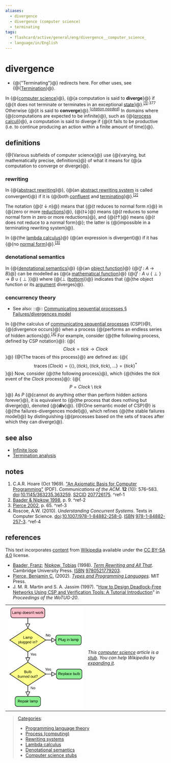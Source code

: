 ```yaml
---
aliases:
  - divergence
  - divergence (computer science)
  - terminating
tags:
  - flashcard/active/general/eng/divergence__computer_science_
  - language/in/English
---
```


# divergence

- {@{"Terminating"}@} redirects here. For other uses, see {@{[Termination](termination%20(disambiguation).md)}@}. <!--SR:!2025-09-14,4,270!2025-09-14,4,270-->

In {@{[computer science](computer%20science.md)}@}, {@{a computation is said to __diverge__}@} if {@{it does not terminate or terminates in an exceptional [state](state%20(computer%20science).md)}@}.<sup>[\[1\]](#^ref-1)</sup><sup>:&hairsp;377&hairsp;</sup> Otherwise {@{it is said to __converge__}@}.<sup>\[_[citation needed](https://en.wikipedia.org/wiki/Wikipedia:Citation%20needed)_\]</sup> In domains where {@{computations are expected to be infinite}@}, such as {@{[process calculi](process%20calculi.md)}@}, a computation is said to diverge if {@{it fails to be productive \(i.e. to continue producing an action within a finite amount of time\)}@}. <!--SR:!2025-09-14,4,270!2025-09-14,4,270!2025-09-14,4,270!2025-09-14,4,270!2025-09-14,4,270!2025-09-14,4,270!2025-09-14,4,270-->

## definitions

{@{Various subfields of computer science}@} use {@{varying, but mathematically precise, definitions}@} of what it means for {@{a computation to converge or diverge}@}. <!--SR:!2025-09-14,4,270!2025-09-14,4,270!2025-09-14,4,270-->

### rewriting

In {@{[abstract rewriting](abstract%20rewriting.md)}@}, {@{an [abstract rewriting system](abstract%20rewriting%20system.md) is called convergent}@} if it is {@{both [confluent](confluent%20(abstract%20rewriting).md) and [terminating](abstract%20rewriting%20system.md#termination%20and%20convergence)}@}.<sup>[\[2\]](#^ref-2)</sup> <!--SR:!2025-09-14,4,270!2025-09-14,4,270!2025-09-14,4,270-->

The notation {@{_t_ ↓ _n_}@} means that {@{_t_ reduces to normal form _n_}@} in {@{zero or more [reductions](reduction%20(abstract%20rewriting).md)}@}, {@{_t_<!-- markdown separator -->↓}@} means {@{_t_ reduces to some normal form in zero or more reductions}@}, and {@{_t_<!-- markdown separator -->↑}@} means {@{_t_ does not reduce to a normal form}@}; the latter is {@{impossible in a terminating rewriting system}@}. <!--SR:!2025-09-14,4,270!2025-09-14,4,270!2025-09-14,4,270!2025-09-14,4,270!2025-09-14,4,270!2025-09-14,4,270!2025-09-14,4,270!2025-09-14,4,270-->

In {@{the [lambda calculus](lambda%20calculus.md)}@} {@{an expression is divergent}@} if it has {@{no [normal form](normal%20form%20(abstract%20rewriting).md)}@}.<sup>[\[3\]](#^ref-3)</sup> <!--SR:!2025-09-14,4,270!2025-09-14,4,270!2025-09-14,4,270-->

### denotational semantics

In {@{[denotational semantics](denotational%20semantics.md)}@} {@{an [object function](function%20(computer%20science).md)}@} {@{_f_ : _A_ → _B_}@} can be modelled as {@{a [mathematical function](function%20(mathematics).md)}@} {@{$f:A\cup \{\perp \}\rightarrow B\cup \{\perp \}$}@} where {@{⊥ \([bottom](bottom%20element.md)\)}@} indicates that {@{the object function or its [argument](argument%20(computer%20science).md) diverges}@}. <!--SR:!2025-09-14,4,270!2025-09-14,4,270!2025-09-14,4,270!2025-09-14,4,270!2025-09-14,4,270!2025-09-14,4,270!2025-09-14,4,270-->

### concurrency theory

- See also: ::@:: [Communicating sequential processes § Failures/divergences model](communicating%20sequential%20processes.md#failures%2Fdivergences%20model) <!--SR:!2025-09-14,4,270!2025-09-14,4,270-->

In {@{the calculus of [communicating sequential processes](communicating%20sequential%20processes.md) \(CSP\)}@}, {@{divergence occurs}@} when a process {@{performs an endless series of hidden actions}@}.<sup>[\[4\]](#^ref-4)</sup> For example, consider {@{the following process, defined by CSP notation}@}: {@{$$Clock=tick\rightarrow Clock$$}@} {@{The traces of this process}@} are defined as: {@{$$\operatorname {traces} (Clock)=\{\langle \rangle ,\langle tick\rangle ,\langle tick,tick\rangle ,\ldots \}=\{tick\}^{*}$$}@} Now, consider {@{the following process}@}, which {@{hides the _tick_ event of the _Clock_ process}@}: {@{$$P=Clock\setminus tick$$}@} As $P$ {@{cannot do anything other than perform hidden actions forever}@}, it is equivalent to {@{the process that does nothing but diverge}@}, denoted {@{$\mathbf {div}$}@}. {@{One semantic model of CSP}@} is {@{the failures-divergences model}@}, which refines {@{the stable failures model}@} by distinguishing {@{processes based on the sets of traces after which they can diverge}@}. <!--SR:!2025-09-14,4,270!2025-09-14,4,270!2025-09-14,4,270!2025-09-14,4,270!2025-09-14,4,270!2025-09-14,4,270!2025-09-14,4,270!2025-09-14,4,270!2025-09-14,4,270!2025-09-14,4,270!2025-09-14,4,270!2025-09-14,4,270!2025-09-14,4,270!2025-09-14,4,270!2025-09-14,4,270!2025-09-14,4,270!2025-09-14,4,270-->

## see also

- [Infinite loop](infinite%20loop.md)
- [Termination analysis](termination%20analysis.md)

## notes

1. <a id="CITEREFC.A.R. Hoare1969"></a> C.A.R. Hoare \(Oct 1969\). ["An Axiomatic Basis for Computer Programming"](http://extras.springer.com/2002/978-3-642-63970-8/DVD3/rom/pdf/Hoare_hist.pdf) \(PDF\). _Communications of the ACM_. __12__ \(10\): 576–583. [doi](doi%20(identifier).md):[10.1145/363235.363259](https://doi.org/10.1145%2F363235.363259). [S2CID](S2CID%20(identifier).md#S2CID) [207726175](https://api.semanticscholar.org/CorpusID:207726175). <a id="^ref-1"></a>^ref-1
2. [Baader & Nipkow 1998](#CITEREFBaaderNipkow1998), p. 9. <a id="^ref-2"></a>^ref-2
3. [Pierce 2002](#CITEREFPierce2002), p. 65. <a id="^ref-3"></a>^ref-3
4. <a id="CITEREFRoscoe2010"></a> Roscoe, A.W. \(2010\). _Understanding Concurrent Systems_. Texts in Computer Science. [doi](doi%20(identifier).md):[10.1007/978-1-84882-258-0](https://doi.org/10.1007%2F978-1-84882-258-0). [ISBN](ISBN%20(identifier).md) [978-1-84882-257-3](https://en.wikipedia.org/wiki/Special:BookSources/978-1-84882-257-3). <a id="^ref-4"></a>^ref-4

## references

This text incorporates [content](https://en.wikipedia.org/wiki/divergence_(computer_science)) from [Wikipedia](Wikipedia.md) available under the [CC BY-SA 4.0](https://creativecommons.org/licenses/by-sa/4.0/) license.

- <a id="CITEREFBaaderNipkow1998"></a> [Baader, Franz](Franz%20Baader.md); [Nipkow, Tobias](Tobias%20Nipkow.md) \(1998\). [_Term Rewriting and All That_](https://books.google.com/books?id=N7BvXVUCQk8C&q=Divergent). Cambridge University Press. [ISBN](ISBN%20(identifier).md) [9780521779203](https://en.wikipedia.org/wiki/Special:BookSources/9780521779203).
- <a id="CITEREFPierce2002"></a> [Pierce, Benjamin C.](Benjamin%20C.%20Pierce.md) \(2002\). [_Types and Programming Languages_](Types%20and%20Programming%20Languages.md). MIT Press.
- J. M. R. Martin and S. A. Jassim \(1997\). "[How to Design Deadlock-Free Networks Using CSP and Verification Tools: A Tutorial Introduction](http://citeseerx.ist.psu.edu/viewdoc/download?doi=10.1.1.19.1615&rep=rep1&type=pdf)" in _Proceedings of the WoTUG-20_.

|                                                                    |                                                                                                                                                                                                                                                     |
| ------------------------------------------------------------------ | --------------------------------------------------------------------------------------------------------------------------------------------------------------------------------------------------------------------------------------------------- |
| ![Stub icon](../../archives/Wikimedia%20Commons/LampFlowchart.svg) | _This [computer science](computer%20science.md) article is a [stub](https://en.wikipedia.org/wiki/Wikipedia:Stub). You can help Wikipedia by [expanding it](https://en.wikipedia.org/w/index.php?title=Divergence_(computer_science)&action=edit)._ |

> [Categories](https://en.wikipedia.org/wiki/Help:Category):
>
> - [Programming language theory](https://en.wikipedia.org/wiki/Category:Programming%20language%20theory)
> - [Process \(computing\)](https://en.wikipedia.org/wiki/Category:Process%20%28computing%29)
> - [Rewriting systems](https://en.wikipedia.org/wiki/Category:Rewriting%20systems)
> - [Lambda calculus](https://en.wikipedia.org/wiki/Category:Lambda%20calculus)
> - [Denotational semantics](https://en.wikipedia.org/wiki/Category:Denotational%20semantics)
> - [Computer science stubs](https://en.wikipedia.org/wiki/Category:Computer%20science%20stubs)
